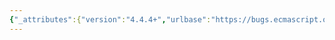 ```yaml
---
{"_attributes":{"version":"4.4.4+","urlbase":"https://bugs.ecmascript.org/","maintainer":"dherman@mozilla.com"},"bug":{"bug_id":2144,"creation_ts":"2013-10-31 01:18:00 -0700","short_desc":"8.3.1  ResolveBinding: leftover \"Identifier resolution\"","delta_ts":"2013-11-08 13:09:12 -0800","product":"Draft for 6th Edition","component":"editorial issue","version":"Rev 20: October 28, 2013 Draft","rep_platform":"All","op_sys":"All","bug_status":"RESOLVED","resolution":"FIXED","priority":"Normal","bug_severity":"normal","everconfirmed":true,"reporter":{"uid":"andrebargull","name":"André Bargull"},"assigned_to":{"uid":"allen","name":"Allen Wirfs-Brock"},"long_desc":[{"commentid":6266,"comment_count":0,"who":{"uid":"andrebargull","name":"André Bargull"},"bug_when":"2013-10-31 01:18:00 -0700","thetext":"8.3.1  ResolveBinding(name), preamble:\n\n> Identifier resolution is the process of determining the binding of name [...]\n\nBut with \"Identifier Resolution\" renamed to \"ResolveBinding\", the use of \"Identifier resolution\" in the preamble looks wrong - it's difficult to relate that term with the method name."},{"commentid":6276,"comment_count":1,"who":{"uid":"allen","name":"Allen Wirfs-Brock"},"bug_when":"2013-10-31 18:25:59 -0700","thetext":"fixed in rev21 editor's draft"},{"commentid":6558,"comment_count":2,"who":{"uid":"allen","name":"Allen Wirfs-Brock"},"bug_when":"2013-11-08 13:09:12 -0800","thetext":"fixed in rev21 draft"}]}}
---
```

